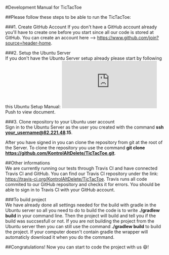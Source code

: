 #Development Manual for TicTacToe

##Please follow these steps to be able to run the TicTacToe: <br />

###1. Create GitHub Account
If you don't have a GitHub account already you'll have to create one before you start since all our code is stored at GitHub. You can create an account here --> https://www.github.com/join?source=header-home.


###2. Setup the Ubuntu Server <br />
If you don't have the Ubuntu Server setup already please start by following this Ubuntu Setup Manual: 
![PDF Document](https://github.com/KontrolAltDelete/TicTacToe/blob/Documentation/docs/pdfs/2016-advania-setup.pdf)
Push to view document. <br />

###3. Clone repository to your Ubuntu user account <br />
Sign in to the Ubuntu Server as the user you created with the command __ssh your_username@82.221.48.15__.

After you have signed in you can clone the repository from git at the root of the Server.
To clone the repository you use the command __git clone https://github.com/KontrolAltDelete/TicTacToe.git__. <br />

##Other informations <br />
We are currently running our tests through Travis CI and have connected Travis CI and GitHub. You can find our Travis CI repository under the link: https://travis-ci.org/KontrolAltDelete/TicTacToe.
Travis runs all code commited to our GitHub repository and checks it for errors.
You should be able to sign in to Travis CI with your GitHub account.

###To build project <br />
We have already done all settings needed for the build with gradle in the Ubuntu server so all you need to do to build the code is to write __./gradlew build__ in your command line. Then the project will build and tell you if the build was succsesfull or not. 
If you are not building the project from the Ubuntu server then you can still use the command __./gradlew build__ to build the project. If your computer doesn't contain gradle the wrapper will automaticly download it when you do the command.

##Congratulations! Now you can start to code the project with us :smile:! <br />


